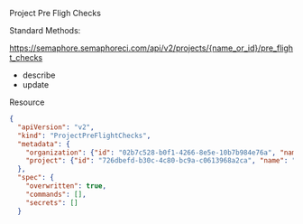 Project Pre Fligh Checks

Standard Methods:

https://semaphore.semaphoreci.com/api/v2/projects/{name_or_id}/pre_flight_checks

- describe
- update

Resource

```json
{
  "apiVersion": "v2",
  "kind": "ProjectPreFlightChecks",
  "metadata": {
    "organization": {"id": "02b7c528-b0f1-4266-8e5e-10b7b984e76a", "name": "Organization1"},
    "project": {"id": "726dbefd-b30c-4c80-bc9a-c0613968a2ca", "name": "Project1", "url": "https://semaphore.semaphoreci.com/api/v2/projects/project1"},
  },
  "spec": {
    "overwritten": true,
    "commands": [],
    "secrets": []
  }
```
